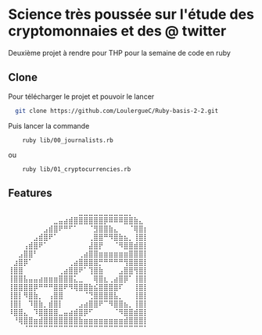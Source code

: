 # Science très poussée sur l'étude des cryptomonnaies et des @ twitter

Deuxième projet à rendre pour THP pour la semaine de code en ruby

## Clone

Pour télécharger le projet et pouvoir le lancer

```bash
  git clone https://github.com/LoulergueC/Ruby-basis-2-2.git
```

Puis lancer la commande

```
    ruby lib/00_journalists.rb
```

ou

```
    ruby lib/01_cryptocurrencies.rb
```

## Features

⠀⠀⠀⠀⠀⠀⠀⠀⠀⠀⠀⠀⠀⠀⣀⣀⣀⣀⣀⣀⣀⣀⣀⣀⡀⠀⠀⠀
⠀⠀⠀⠀⠀⠀⠀⠀⠀⣀⣤⣴⣾⣿⣿⣿⣿⣿⣿⡿⠿⠿⠿⣿⣿⣷⣄⠀
⠀⠀⠀⠀⠀⠀⠀⣠⣾⣿⠟⠛⠋⠁⠀⠀⠈⣻⣿⣿⣷⣄⠀⠀⠈⢿⣿⡆
⠀⠀⠀⠀⠀⣠⣾⣿⠟⠁⠀⠀⠀⠀⠀⠀⢀⣿⣿⠛⠻⣿⣷⣦⡀⢸⣿⡇
⠀⠀⠀⢠⣾⣿⠟⠁⠀⠀⠀⠀⠀⠀⠀⠀⣼⣿⡟⠀⠀⠈⠻⣿⣿⣾⣿⡇
⠀⠀⣠⣿⣿⠃⠀⠀⠀⠀⠀⠀⠀⠀⢀⣴⣿⣿⣶⣶⣶⣶⣶⣶⣿⣿⣿⡇
⠀⣰⣿⡿⠁⠀⠀⠀⠀⠀⠀⠀⢀⣴⣿⣿⣿⣿⡛⠛⠛⠛⠛⢻⣿⣿⣿⡇
⢸⣿⣿⠀⠀⠀⠀⠀⠀⠀⢀⣴⣿⣿⠟⠁⢹⣿⣷⠀⠀⠀⣠⣿⣿⢻⣿⡇
⢸⣿⣿⣧⣤⣤⣴⣶⣶⣶⣿⣿⣿⣅⣀⠀⠀⢿⣿⣆⢀⣴⣿⡿⠁⢸⣿⡇
⢸⣿⣿⣿⣿⡿⠛⠛⠛⣿⣿⠟⠻⢿⣿⣿⣷⣮⣿⣿⣿⣿⠏⠀⠀⢸⣿⡇
⢸⣿⡇⠻⣿⣷⡀⠀⢠⣿⣿⠀⠀⠀⠀⠈⢙⣿⣿⣿⣿⣧⡀⠀⠀⢸⣿⡇
⢸⣿⡇⠀⠹⣿⣷⡀⣾⣿⡇⠀⠀⠀⣠⣴⣿⣿⠟⠉⠻⣿⣿⣦⡀⢸⣿⡇
⠸⣿⣿⣄⠀⠹⣿⣿⣿⣿⣀⣤⣴⣾⣿⡿⠋⠀⠀⠀⠀⠈⠻⣿⣿⣾⣿⡇
⠀⠘⢿⣿⣿⣶⣾⣿⣿⣿⣿⣿⣿⣿⣷⣶⣶⣶⣶⣶⣶⣶⣶⣾⣿⣿⣿⡇
⠀⠀⠀⠈⠉⠉⠉⠉⠉⠉⠉⠉⠉⠉⠉⠉⠉⠉⠉⠉⠉⠉⠉⠉⠉⠉⠉⠁
